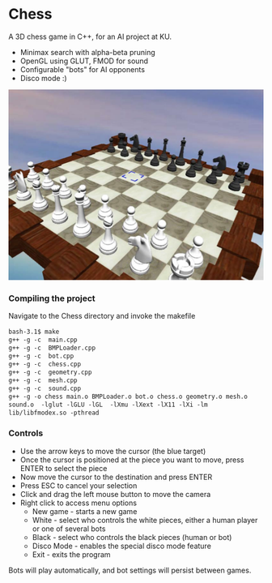 # Chess
A 3D chess game in C++, for an AI project at KU.

- Minimax search with alpha-beta pruning
- OpenGL using GLUT, FMOD for sound
- Configurable "bots" for AI opponents
- Disco mode :)

![Alt text](/Screenshot.png?raw=true "Screenshot")

### Compiling the project

Navigate to the Chess directory and invoke the makefile
```
bash-3.1$ make
g++ -g -c  main.cpp
g++ -g -c  BMPLoader.cpp
g++ -g -c  bot.cpp
g++ -g -c  chess.cpp
g++ -g -c  geometry.cpp
g++ -g -c  mesh.cpp
g++ -g -c  sound.cpp
g++ -g -o chess main.o BMPLoader.o bot.o chess.o geometry.o mesh.o sound.o  -lglut -lGLU -lGL  -lXmu -lXext -lX11 -lXi -lm  lib/libfmodex.so -pthread
```

### Controls
- Use the arrow keys to move the cursor (the blue target)
- Once the cursor is positioned at the piece you want to move, press ENTER to select the piece
- Now move the cursor to the destination and press ENTER
- Press ESC to cancel your selection
- Click and drag the left mouse button to move the camera
- Right click to access menu options
  - New game - starts a new game
  - White - select who controls the white pieces, either a human player or one of several bots
  - Black - select who controls the black pieces (human or bot)
  - Disco Mode - enables the special disco mode feature
  - Exit - exits the program

Bots will play automatically, and bot settings will persist between games.
